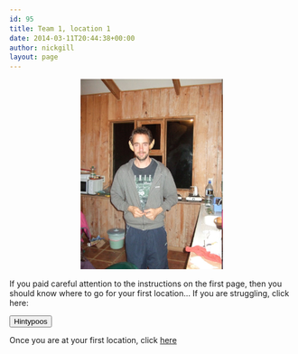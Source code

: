 ```yaml
---
id: 95
title: Team 1, location 1
date: 2014-03-11T20:44:38+00:00
author: nickgill
layout: page
---
```


<p align="center">
<img src="../sb3.JPG" width="50%" alt="legend" />
</p>
<p>
If you paid careful attention to the instructions on the first page, then you should know where to go for your first location... If you are struggling,  click here:

<button onclick="myFunction()">Hintypoos</button>

<script>
function myFunction() {
  alert("Remember that you need to know ***what 3 words*** you got as answers to the puzzle.");
}
</script>
</p><p>
Once you are at your first location, click <a href = "p4">here</a>
</p>

